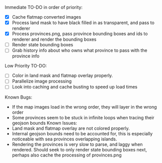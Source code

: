 Immediate TO-DO in order of priority:
- [x] Cache flatmap converted images
- [x] Process land mask to have black filled in as transparent, and pass to renderer
- [x] Process provinces.png, pass province bounding boxes and ids to renderer and render the bounding boxes
- [ ] Render state bounding boxes
- [ ] Grab history info about who owns what province to pass with the province info

Low Priority TO-DO:
- [ ] Color in land mask and flatmap overlay properly.
- [ ] Parallelize image processing
- [ ] Look into caching and cache busting to speed up load times

Known Bugs:
- If the map images load in the wrong order, they will layer in the wrong order
- Some provinces seem to be stuck in infinite loops when tracing their geojson bounds
Known Issues:
- Land mask and flatmap overlay are not colored properly.
- Internal geojson bounds need to be accounted for, this is especially noticeable with sea provinces overlapping islands.
- Rendering the provinces is very slow to parse, and laggy when rendered. Should seek to only render state bounding boxes next, perhaps also cache the processing of provinces.png
